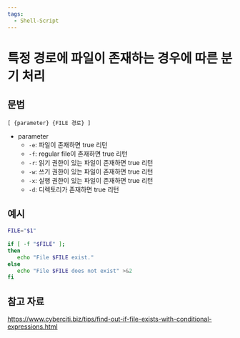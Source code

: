 ```yaml
---
tags:
  - Shell-Script
---
```

# 특정 경로에 파일이 존재하는 경우에 따른 분기 처리

## 문법

```
[ {parameter} {FILE 경로} ]
```

- parameter
	- `-e`: 파일이 존재하면 true 리턴
	- `-f`: regular file이 존재하면 true 리턴
	- `-r`: 읽기 권한이 있는 파일이 존재하면 true 리턴
	- `-w`: 쓰기 권한이 있는 파일이 존재하면 true 리턴
	- `-x`: 실행 권한이 있는 파일이 존재하면 true 리턴
	- `-d`: 디렉토리가 존재하면 true 리턴

## 예시

```sh
FILE="$1"
 
if [ -f "$FILE" ];
then
   echo "File $FILE exist."
else
   echo "File $FILE does not exist" >&2
fi
```

## 참고 자료

https://www.cyberciti.biz/tips/find-out-if-file-exists-with-conditional-expressions.html